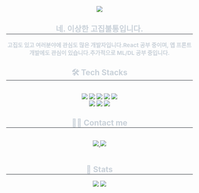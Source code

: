 <div align= "center">
    <img src="https://capsule-render.vercel.app/api?type=soft&color=4451fd&height=120&text=sksmsalsndi&animation=&fontColor=ffffff&fontSize=50" />
    </div>
    <div align= "center"> 
    <h2 style="border-bottom: 1px solid #21262d; color: #c9d1d9;"> 네. 이상한 고집불통입니다. </h2>  
    <div style="font-weight: 700; font-size: 15px; text-align: center; color: #c9d1d9;"> 고집도 있고 여러분야에 관심도 많은 개발자입니다.</li>React 공부 중이며, 앱 프론트 개발에도 관심이 있습니다.</li></li>추가적으로 ML/DL 공부 중입니다. </div> 
    </div>
    <div align= "center">
    <h2 style="border-bottom: 1px solid #21262d; color: #c9d1d9;"> 🛠️ Tech Stacks </h2> <br> 
    <div style="margin: 0 auto; text-align: center;" align= "center"> <img src="https://img.shields.io/badge/Bootstrap-7952B3?style=for-the-badge&logo=Bootstrap&logoColor=white">
          <img src="https://img.shields.io/badge/CSS3-1572B6?style=for-the-badge&logo=CSS3&logoColor=white">
          <img src="https://img.shields.io/badge/Flutter-02569B?style=for-the-badge&logo=Flutter&logoColor=white">
          <img src="https://img.shields.io/badge/Figma-F24E1E?style=for-the-badge&logo=Figma&logoColor=white">
          <img src="https://img.shields.io/badge/HTML5-E34F26?style=for-the-badge&logo=HTML5&logoColor=white">
          <br/><img src="https://img.shields.io/badge/Javascript-F7DF1E?style=for-the-badge&logo=Javascript&logoColor=white">
          <img src="https://img.shields.io/badge/React-61DAFB?style=for-the-badge&logo=React&logoColor=white">
          <img src="https://img.shields.io/badge/Tensorflow-FF6F00?style=for-the-badge&logo=Tensorflow&logoColor=white">
          </div>
    </div>
    <div align= "center">
    <h2 style="border-bottom: 1px solid #21262d; color: #c9d1d9;"> 🧑‍💻 Contact me </h2> <br> 
    <div align= "center"> <a href=https://www.instagram.com/minwoo_is_minu?utm_source=ig_web_button_share_sheet&igsh=ZDNlZDc0MzIxNw==> <img src="https://img.shields.io/badge/Instagram-E4405F?style=for-the-badge&logo=Instagram&logoColor=white&link=https://www.instagram.com/minwoo_is_minu?utm_source=ig_web_button_share_sheet&igsh=ZDNlZDc0MzIxNw=="> </a>
         <a href=https://lmw1119.tistory.com/> <img src="https://img.shields.io/badge/Tistory-000000?style=for-the-badge&logo=Tistory&logoColor=white&link=https://lmw1119.tistory.com/"> </a>
          </div>  <br> 
    <div align= "center">  </div> 
    </div>
    <div align= "center"> 
    <h2 style="border-bottom: 1px solid #21262d; color: #c9d1d9;"> 🏅 Stats </h2> <div align= "center"> <img src="https://github-readme-stats.vercel.app/api?username=minwoo&bg_color=180,000000,&title_color=000000&text_color=000000"
         /> <img src="https://github-readme-stats.vercel.app/api/top-langs/?username=minwoo&layout=compact&bg_color=180,000000,&title_color=000000&text_color=000000"
           /> </div> 
    </div>
    
